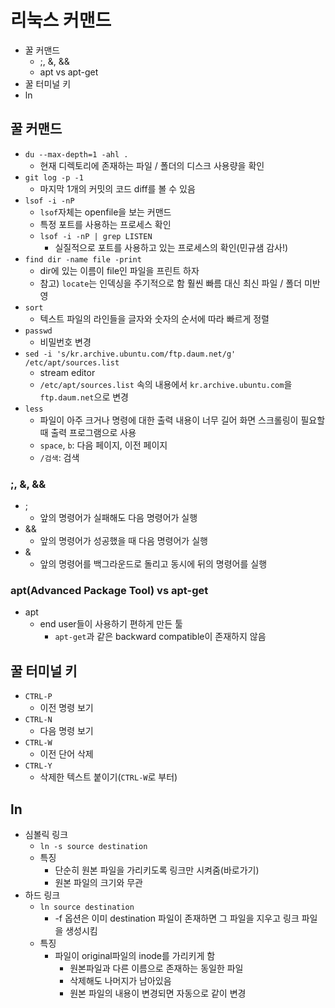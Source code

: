 # 리눅스 커맨드

- 꿀 커맨드
  - ;, &, &&
  - apt vs apt-get
- 꿀 터미널 키
- ln

## 꿀 커맨드

- `du --max-depth=1 -ahl .`
  - 현재 디렉토리에 존재하는 파일 / 폴더의 디스크 사용량을 확인
- `git log -p -1`
  - 마지막 1개의 커밋의 코드 diff를 볼 수 있음
- `lsof -i -nP`
  - `lsof`자체는 openfile을 보는 커맨드
  - 특정 포트를 사용하는 프로세스 확인
  - `lsof -i -nP | grep LISTEN`
    - 실질적으로 포트를 사용하고 있는 프로세스의 확인(민규샘 감사!)
- `find dir -name file -print`
  - dir에 있는 이름이 file인 파일을 프린트 하자
  - 참고) `locate`는 인덱싱을 주기적으로 함 훨씬 빠름 대신 최신 파일 / 폴더 미반영
- `sort`
  - 텍스트 파일의 라인들을 글자와 숫자의 순서에 따라 빠르게 정렬
- `passwd`
  - 비밀번호 변경
- `sed -i 's/kr.archive.ubuntu.com/ftp.daum.net/g' /etc/apt/sources.list`
  - stream editor
  - `/etc/apt/sources.list` 속의 내용에서 `kr.archive.ubuntu.com`을 `ftp.daum.net`으로 변경
- `less`
  - 파일이 아주 크거나 명령에 대한 출력 내용이 너무 길어 화면 스크롤링이 필요할 때 출력 프로그램으로 사용
  - `space`, `b`: 다음 페이지, 이전 페이지
  - `/검색`: 검색

### ;, &, &&

- ;
  - 앞의 명령어가 실패해도 다음 명령어가 실행
- &&
  - 앞의 명령어가 성공했을 때 다음 명령어가 실행
- &
  - 앞의 명령어를 백그라운드로 돌리고 동시에 뒤의 명령어를 실행

### apt(Advanced Package Tool) vs apt-get

- apt
  - end user들이 사용하기 편하게 만든 툴
    - `apt-get`과 같은 backward compatible이 존재하지 않음

## 꿀 터미널 키

- `CTRL-P`
  - 이전 명령 보기
- `CTRL-N`
  - 다음 명령 보기
- `CTRL-W`
  - 이전 단어 삭제
- `CTRL-Y`
  - 삭제한 텍스트 붙이기(`CTRL-W`로 부터)

## ln

- 심볼릭 링크
  - `ln -s source destination`
  - 특징
    - 단순히 원본 파일을 가리키도록 링크만 시켜줌(바로가기)
    - 원본 파일의 크기와 무관
- 하드 링크
  - `ln source destination`
    - -f 옵션은 이미 destination 파일이 존재하면 그 파일을 지우고 링크 파일을 생성시킴
  - 특징
    - 파일이 original파일의 inode를 가리키게 함
      - 원본파일과 다른 이름으로 존재하는 동일한 파일
      - 삭제해도 나머지가 남아있음
      - 원본 파일의 내용이 변경되면 자동으로 같이 변경
